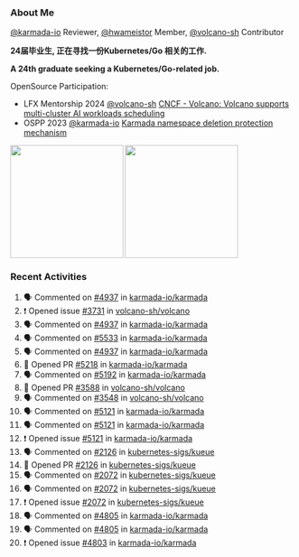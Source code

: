 ### About Me
[@karmada-io](https://github.com/karmada-io) Reviewer, [@hwameistor](https://github.com/hwameistor) Member, [@volcano-sh](https://github.com/volcano-sh) Contributor

**24届毕业生, 正在寻找一份Kubernetes/Go 相关的工作.**

**A 24th graduate seeking a Kubernetes/Go-related job.**

OpenSource Participation:
- LFX Mentorship 2024 [@volcano-sh](https://github.com/volcano-sh) [CNCF - Volcano: Volcano supports multi-cluster AI workloads scheduling](https://mentorship.lfx.linuxfoundation.org/project/132a4971-6969-4ca6-a695-783ece3ac768)
- OSPP 2023 [@karmada-io](https://github.com/karmada-io) [Karmada namespace deletion protection mechanism](https://summer-ospp.ac.cn/2023/org/prodetail/235c40372?lang=en&list=pro)

<div style="display: flex; gap: 3px;">
  <img height="200px" src="https://github-readme-stats.vercel.app/api?username=Vacant2333&show_icons=true&theme=flag-india&count_private=true&hide_rank=true&include_all_commits=true">
  <img height="200px" src="https://github-readme-stats.vercel.app/api/top-langs/?username=Vacant2333&layout=donut">
</div>

### Recent Activities
<!--START_SECTION:activity-->
1. 🗣 Commented on [#4937](https://github.com/karmada-io/karmada/issues/4937#issuecomment-2358159120) in [karmada-io/karmada](https://github.com/karmada-io/karmada)
2. ❗ Opened issue [#3731](https://github.com/volcano-sh/volcano/issues/3731) in [volcano-sh/volcano](https://github.com/volcano-sh/volcano)
3. 🗣 Commented on [#4937](https://github.com/karmada-io/karmada/issues/4937#issuecomment-2351035476) in [karmada-io/karmada](https://github.com/karmada-io/karmada)
4. 🗣 Commented on [#5533](https://github.com/karmada-io/karmada/pull/5533#issuecomment-2347008381) in [karmada-io/karmada](https://github.com/karmada-io/karmada)
5. 🗣 Commented on [#4937](https://github.com/karmada-io/karmada/issues/4937#issuecomment-2344390566) in [karmada-io/karmada](https://github.com/karmada-io/karmada)
6. 💪 Opened PR [#5218](https://github.com/karmada-io/karmada/pull/5218) in [karmada-io/karmada](https://github.com/karmada-io/karmada)
7. 🗣 Commented on [#5192](https://github.com/karmada-io/karmada/pull/5192#issuecomment-2228751940) in [karmada-io/karmada](https://github.com/karmada-io/karmada)
8. 💪 Opened PR [#3588](https://github.com/volcano-sh/volcano/pull/3588) in [volcano-sh/volcano](https://github.com/volcano-sh/volcano)
9. 🗣 Commented on [#3548](https://github.com/volcano-sh/volcano/pull/3548#issuecomment-2223294344) in [volcano-sh/volcano](https://github.com/volcano-sh/volcano)
10. 🗣 Commented on [#5121](https://github.com/karmada-io/karmada/issues/5121#issuecomment-2219748427) in [karmada-io/karmada](https://github.com/karmada-io/karmada)
11. 🗣 Commented on [#5121](https://github.com/karmada-io/karmada/issues/5121#issuecomment-2205142959) in [karmada-io/karmada](https://github.com/karmada-io/karmada)
12. ❗ Opened issue [#5121](https://github.com/karmada-io/karmada/issues/5121) in [karmada-io/karmada](https://github.com/karmada-io/karmada)
13. 🗣 Commented on [#2126](https://github.com/kubernetes-sigs/kueue/pull/2126#issuecomment-2097536987) in [kubernetes-sigs/kueue](https://github.com/kubernetes-sigs/kueue)
14. 💪 Opened PR [#2126](https://github.com/kubernetes-sigs/kueue/pull/2126) in [kubernetes-sigs/kueue](https://github.com/kubernetes-sigs/kueue)
15. 🗣 Commented on [#2072](https://github.com/kubernetes-sigs/kueue/issues/2072#issuecomment-2090472290) in [kubernetes-sigs/kueue](https://github.com/kubernetes-sigs/kueue)
16. 🗣 Commented on [#2072](https://github.com/kubernetes-sigs/kueue/issues/2072#issuecomment-2078677705) in [kubernetes-sigs/kueue](https://github.com/kubernetes-sigs/kueue)
17. ❗ Opened issue [#2072](https://github.com/kubernetes-sigs/kueue/issues/2072) in [kubernetes-sigs/kueue](https://github.com/kubernetes-sigs/kueue)
18. 🗣 Commented on [#4805](https://github.com/karmada-io/karmada/issues/4805#issuecomment-2072800401) in [karmada-io/karmada](https://github.com/karmada-io/karmada)
19. 🗣 Commented on [#4805](https://github.com/karmada-io/karmada/issues/4805#issuecomment-2066930506) in [karmada-io/karmada](https://github.com/karmada-io/karmada)
20. ❗ Opened issue [#4803](https://github.com/karmada-io/karmada/issues/4803) in [karmada-io/karmada](https://github.com/karmada-io/karmada)
<!--END_SECTION:activity-->
